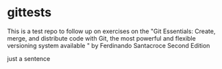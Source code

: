 # gittests
This is a test repo to follow up on exercises on the "Git Essentials: Create, merge, and distribute code with Git, the most powerful and flexible versioning system available " by Ferdinando Santacroce Second Edition


just a sentence
